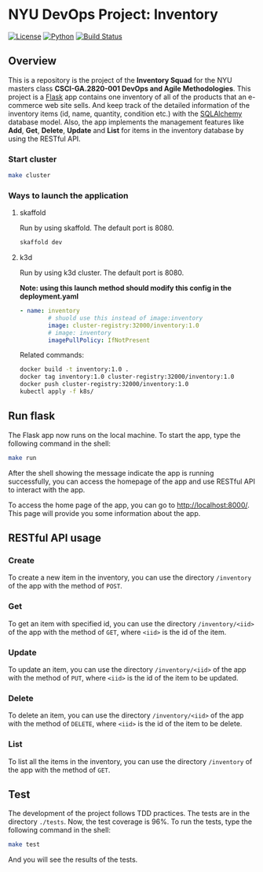 # NYU DevOps Project: Inventory
[![License](https://img.shields.io/badge/License-Apache_2.0-blue.svg)](https://opensource.org/licenses/Apache-2.0)
[![Python](https://img.shields.io/badge/Language-Python-blue.svg)](https://python.org/)
[![Build Status](https://github.com/CSCI-GA-2820-FA23-001/inventory/actions/workflows/ci.yml/badge.svg)](https://github.com/CSCI-GA-2820-FA23-001/inventory/actions)

## Overview

This is a repository is the project of the **Inventory Squad** for the NYU masters class **CSCI-GA.2820-001 DevOps and Agile Methodologies**. This project is a [Flask](https://flask.palletsprojects.com/) app contains one inventory of all of the products that an e-commerce web site sells. And keep track of the detailed information of the inventory items (id, name, quantity, condition etc.) with the [SQLAlchemy](https://www.sqlalchemy.org/) database model. Also, the app implements the management features like **Add**, **Get**, **Delete**, **Update** and **List** for items in the inventory database by using the RESTful API.

### Start cluster

```bash
make cluster
```

### Ways to launch the application

1. skaffold

   Run by using skaffold. The default port is 8080.

    ```bash
    skaffold dev
    ```

2. k3d

    Run by using k3d cluster. The default port is 8080.

    **Note: using this launch method should modify this config in the deployment.yaml**

    ```yaml
    - name: inventory
            # shuold use this instead of image:inventory
            image: cluster-registry:32000/inventory:1.0
            # image: inventory
            imagePullPolicy: IfNotPresent
    ```

    Related commands:

    ```bash
    docker build -t inventory:1.0 .
    docker tag inventory:1.0 cluster-registry:32000/inventory:1.0
    docker push cluster-registry:32000/inventory:1.0
    kubectl apply -f k8s/
    ```

## Run flask

The Flask app now runs on the local machine. To start the app, type the following command in the shell:

```bash
make run
```

After the shell showing the message indicate the app is running successfully, you can access the homepage of the app and use RESTful API to interact with the app.

To access the home page of the app, you can go to <http://localhost:8000/>. This page will provide you some information about the app.

## RESTful API usage

### Create

To create a new item in the inventory, you can use the directory `/inventory` of the app with the method of `POST`.

### Get

To get an item with specified id, you can use the directory `/inventory/<iid>` of the app with the method of `GET`, where `<iid>` is the id of the item.

### Update

To update an item, you can use the directory `/inventory/<iid>` of the app with the method of `PUT`, where `<iid>` is the id of the item to be updated.

### Delete

To delete an item, you can use the directory `/inventory/<iid>` of the app with the method of `DELETE`, where `<iid>` is the id of the item to be delete.

### List

To list all the items in the inventory, you can use the directory `/inventory` of the app with the method of `GET`.

## Test

The development of the project follows TDD practices. The tests are in the directory `./tests`. Now, the test coverage is 96%. To run the tests, type the following command in the shell:

```bash
make test
```

And you will see the results of the tests.

